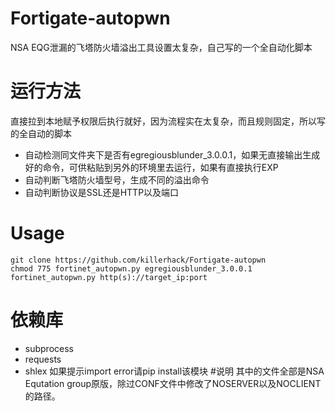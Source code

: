 # Fortigate-autopwn
NSA EQG泄漏的飞塔防火墙溢出工具设置太复杂，自己写的一个全自动化脚本
# 运行方法
直接拉到本地赋予权限后执行就好，因为流程实在太复杂，而且规则固定，所以写的全自动的脚本
- 自动检测同文件夹下是否有egregiousblunder_3.0.0.1，如果无直接输出生成好的命令，可供粘贴到另外的环境里去运行，如果有直接执行EXP
- 自动判断飞塔防火墙型号，生成不同的溢出命令
- 自动判断协议是SSL还是HTTP以及端口
# Usage
````
git clone https://github.com/killerhack/Fortigate-autopwn
chmod 775 fortinet_autopwn.py egregiousblunder_3.0.0.1
fortinet_autopwn.py http(s)://target_ip:port
````
# 依赖库
- subprocess
- requests
- shlex
如果提示import error请pip install该模块
#说明
其中的文件全部是NSA Equtation group原版，除过CONF文件中修改了NOSERVER以及NOCLIENT的路径。

